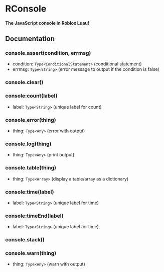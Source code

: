 # RConsole
#### The JavaScript console in Roblox Luau!

## Documentation

### console.assert(condition, errmsg)
- condition: `Type<ConditionalStatement>` (conditional statement)
- errmsg: `Type<String>` (error message to output if the condition is false)

### console.clear()

### console:count(label)
- label: `Type<String>` (unique label for count)

### console.error(thing)
- thing: `Type<Any>` (error with output)

### console.log(thing)
- thing: `Type<Any>` (print output)

### console.table(thing)
- thing: `Type<Array>` (display a table/array as a dictionary)

### console:time(label)
- label: `Type<String>` (unique label for time)

### console:timeEnd(label)
- label: `Type<String>` (unique label for time)

### console.stack()

### console.warn(thing)
- thing: `Type<Any>` (warn with output)
